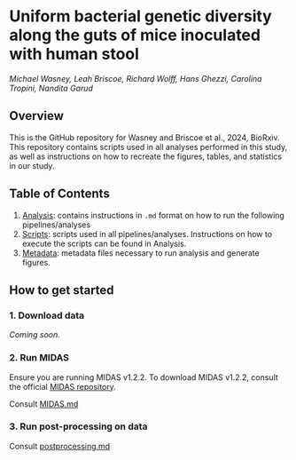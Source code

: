 # Uniform bacterial genetic diversity along the guts of mice inoculated with human stool
*Michael Wasney, Leah Briscoe, Richard Wolff, Hans Ghezzi, Carolina Tropini, Nandita Garud*

## Overview
This is the GitHub repository for Wasney and Briscoe et al., 2024, BioRxiv. This repository contains scripts used in all analyses performed in this study, as well as instructions on how to recreate the figures, tables, and statistics in our study. 

## Table of Contents

1. [Analysis](https://github.com/garudlab/Wasney-Briscoe/tree/main/analysis): contains instructions in `.md` format on how to run the following pipelines/analyses
2. [Scripts](https://github.com/garudlab/Wasney-Briscoe/tree/main/scripts): scripts used in all pipelines/analyses. Instructions on how to execute the scripts can be found in Analysis.
3. [Metadata](https://github.com/garudlab/Wasney-Briscoe/tree/main/metadata): metadata files necessary to run analysis and generate figures.

## How to get started

### 1. Download data

*Coming soon.*

### 2. Run MIDAS

Ensure you are running MIDAS v1.2.2. To download MIDAS v1.2.2, consult the official [MIDAS repository](https://github.com/snayfach/MIDAS).

Consult [MIDAS.md](https://github.com/garudlab/Wasney-Briscoe/blob/main/analysis/MIDAS.md)

### 3. Run post-processing on data

Consult [postprocessing.md](https://github.com/garudlab/Wasney-Briscoe/blob/main/analysis/postprocessing.md)
